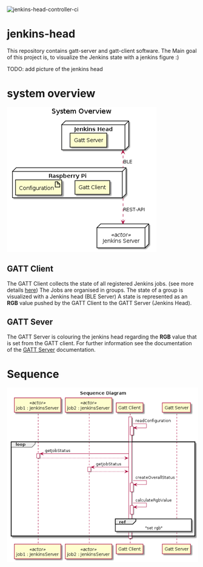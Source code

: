 ![jenkins-head-controller-ci](https://github.com/EugenWiens/jenkins-head/workflows/jenkins-head-controller-ci/badge.svg)

# jenkins-head
This repository contains gatt-server and gatt-client software. The Main goal of this project is, to visualize the Jenkins state with a jenkins figure :)

TODO: add picture of the jenkins head

# system overview

![System Overview](./doc/diagrams/out/system-overview/system-overview.png)


## GATT Client
The GATT Client collects the state of all registered Jenkins jobs. (see more details [here](BLE-GATT-Client/README.md))
The Jobs are organised in groups. The state of a group is visualized with a Jenkins head (BLE Server)
A state is represented as an **RGB** value pushed by the GATT Client to the GATT Server (Jenkins Head).


## GATT Sever
The GATT Server is colouring the jenkins head regarding the **RGB** value that is set from the GATT client. For further information see the documentation of the [GATT Server](BLE-GATT-Server/README.md) documentation.

# Sequence

![Sequence Diagram](./doc/diagrams/out/sequence-diagram/sequence-diagram.png)
